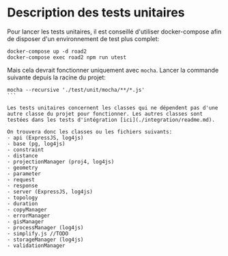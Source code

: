 # Description des tests unitaires 

Pour lancer les tests unitaires, il est conseillé d'utiliser docker-compose afin de disposer d'un environnement de test plus complet:
```
docker-compose up -d road2
docker-compose exec road2 npm run utest
```

Mais cela devrait fonctionner uniquement avec `mocha`. Lancer la commande suivante depuis la racine du projet:
```
mocha --recursive './test/unit/mocha/**/*.js'
``` 

Les tests unitaires concernent les classes qui ne dépendent pas d'une autre classe du projet pour fonctionner. Les autres classes sont testées dans les tests d'intégration [ici](./integration/readme.md). 

On trouvera donc les classes ou les fichiers suivants: 
- api (ExpressJS, log4js)
- base (pg, log4js)
- constraint
- distance
- projectionManager (proj4, log4js)
- geometry 
- parameter
- request
- response
- server (ExpressJS, log4js)
- topology
- duration
- copyManager
- errorManager
- gisManager
- processManager (log4js)
- simplify.js //TODO
- storageManager (log4js)
- validationManager